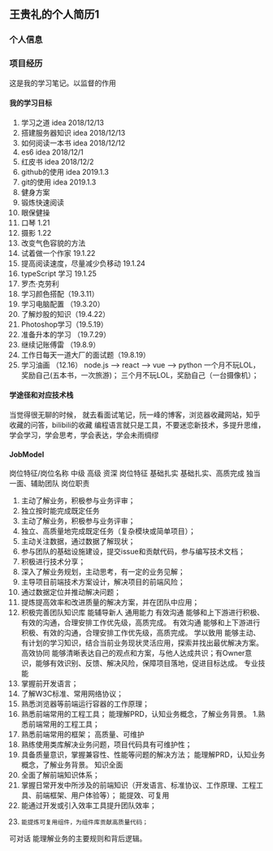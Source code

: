 ## 王贵礼的个人简历1
### 个人信息
### 项目经历
这是我的学习笔记。以监督的作用
#### 我的学习目标
1. 学习之道      idea  2018/12/13
2. 搭建服务器知识  idea  2018/12/13
3. 如何阅读一本书  idea  2018/12/12
4. es6   idea  2018/12/1
5. 红皮书   idea  2018/12/2
6. github的使用  idea  2019.1.3
7. git的使用   idea  2019.1.3
8. 健身方案
9. 锻炼快速阅读
10. 眼保健操
11. 口琴 1.21
12. 摄影 1.22
13. 改变气色容貌的方法
14. 试着做一个作家  19.1.22
15. 提高阅读速度，尽量减少负移动 19.1.24
16. typeScript 学习 19.1.25
17. 罗杰·克劳利
18. 学习颜色搭配（19.3.11）
19. 学习电脑配置 （19.3.20）
20. 了解炒股的知识（19.4.22）
21. Photoshop学习（19.5.19）
22. 准备升本的学习 （19.7.29）
23. 继续记账傅雷 （19.8.9）
24. 工作日每天一道大厂的面试题（19.8.19）
25. 学习油画 （12.16）
node.js -->  react --> vue --> python
一个月不玩LOL，奖励自己(五本书，一次旅游)；
三个月不玩LOL，奖励自己（一台摄像机）；

#### 学途径和对应技术栈
当觉得很无聊的时候，
就去看面试笔记，阮一峰的博客，浏览器收藏网站，知乎收藏的问答，bilibili的收藏
编程语言就只是工具，不要迷恋新技术，多提升思维，学会学习，学会思考，学会表达，学会未雨绸缪
#### JobModel
岗位特征/岗位名称
中级
高级
资深
岗位特征
基础扎实
基础扎实、高质完成
独当一面、辅助团队
岗位职责
1.  主动了解业务，积极参与业务评审；
2.  独立按时能完成既定任务
1.  主动了解业务，积极参与业务评审；
2.  独立、高质量地完成既定任务（复杂模块或简单项目）；
3.  主动关注数据，通过数据了解现状；
4.  参与团队的基础设施建设，提交issue和贡献代码，参与编写技术文档；
5.  积极进行技术分享；
1.  深入了解业务规划，主动思考，有一定的业务见解；
2.  主导项目前端技术方案设计，解决项目的前端风险；
3.  通过数据定位并推动解决问题；
4.  提炼提高效率和改进质量的解决方案，并在团队中应用；
5.  积极完善团队知识库
能辅导新人
通用能力
有效沟通
能够和上下游进行积极、有效的沟通，合理安排工作优先级，高质完成。
有效沟通
能够和上下游进行积极、有效的沟通，合理安排工作优先级，高质完成。
学以致用
能够主动、有计划的学习知识，结合当前业务现状灵活应用，探索并找出最优解决方案。
高效协同
能够清晰表达自己的观点和方案，与他人达成共识；有Owner意识，能够有效识别、反馈、解决风险，保障项目落地，促进目标达成。
专业技能
1.  掌握前开发语言；
2.  了解W3C标准、常用网络协议；
3.  熟悉浏览器等前端运行容器的工作原理；
4.  熟悉前端常用的工程工具；
能理解PRD，认知业务概念，了解业务背景。
1.熟悉前端常用的工程工具；
2.  熟悉前端常用的框架；
高质量、可维护
1.  熟练使用类库解决业务问题，项目代码具有可维护性；
2.  具备质量意识，掌握兼容性、性能等问题的解决方法；
能理解PRD，认知业务概念，了解业务背景。
知识全面
1.  全面了解前端知识体系；
2.  掌握日常开发中所涉及的前端知识（开发语言、标准协议、工作原理、工程工具、前端框架、用户体验等）；
能提效、可复用
1.  能通过开发或引入效率工具提升团队效率；
2.     能提炼可复用组件，为组件库贡献高质量代码；
可对话
能理解业务的主要规则和背后逻辑。
